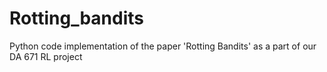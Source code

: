 # Rotting_bandits
Python code implementation of the paper 'Rotting Bandits' as a part of our DA 671 RL project
